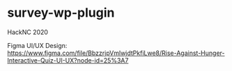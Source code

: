 # survey-wp-plugin
HackNC 2020 

Figma UI/UX Design: 
https://www.figma.com/file/BbzzrjpVmlwjdtPkfiLwe8/Rise-Against-Hunger-Interactive-Quiz-UI-UX?node-id=25%3A7
